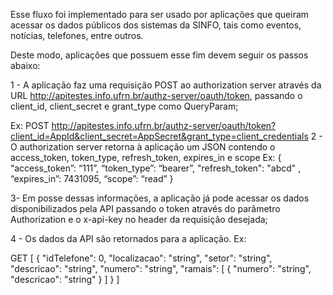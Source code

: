 Esse fluxo foi implementado para ser usado por aplicações que queiram acessar os dados públicos dos sistemas da SINFO, tais como eventos, notícias, telefones, entre outros.

Deste modo, aplicações que possuem esse fim devem seguir os passos abaixo:

1 - A aplicação faz uma requisição POST ao authorization server através da URL http://apitestes.info.ufrn.br/authz-server/oauth/token, passando o client_id, client_secret e grant_type como QueryParam;

Ex: POST http://apitestes.info.ufrn.br/authz-server/oauth/token?client_id=AppId&client_secret=AppSecret&grant_type=client_credentials
2 - O authorization server retorna à aplicação um JSON contendo o access_token, token_type, refresh_token, expires_in e scope Ex: { “access_token”: “111”, “token_type”: “bearer”, "refresh_token": "abcd" , “expires_in”: 7431095, “scope”: “read” }

3- Em posse dessas informações, a aplicação já pode acessar os dados disponibilizados pela API passando o token através do parâmetro Authorization e o x-api-key no header da requisição desejada;

4 - Os dados da API são retornados para a aplicação. Ex:

GET 
[
	{
		"idTelefone": 0,
		"localizacao": "string",
		"setor": "string",
		"descricao": "string",
		"numero": "string",
		"ramais": [
			{
				"numero": "string",
				"descricao": "string"
			}
		]
	}
]
